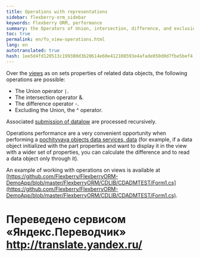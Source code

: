 ```yaml
--- 
title: Operations with representations 
sidebar: flexberry-orm_sidebar 
keywords: Flexberry ORM, performance 
summary: the Operators of Union, intersection, difference, and exclusion of representations 
toc: true 
permalink: en/fo_view-operations.html 
lang: en 
autotranslated: true 
hash: 1ee5d4fd120513c199380d3b20614e60e412108593e4afade050d0d7fbe5bef4 
--- 
```


Over the [views](fd_view-definition.html) as on sets properties of related data objects, the following operations are possible: 

* The Union operator `|`. 
* The intersection operator &. 
* The difference operator -. 
* Excluding the Union, the ^ operator. 

Associated [submission of datalow](fd_view-definition.html) are processed recursively. 

Operations performance are a very convenient opportunity when performing a [pochityvaya objects data services, data](fo_additional-loading.html) (for example, if a data object initialized with the part properties and want to display it in the view with a wider set of properties, you can calculate the difference and to read a data object only through it). 

An example of working with operations on views is available at [https://github.com/Flexberry/FlexberryORM-DemoApp/blob/master/FlexberryORM/CDLIB/CDADMTEST/Form1.cs](https://github.com/Flexberry/FlexberryORM-DemoApp/blob/master/FlexberryORM/CDLIB/CDADMTEST/Form1.cs). 



 # Переведено сервисом «Яндекс.Переводчик» http://translate.yandex.ru/